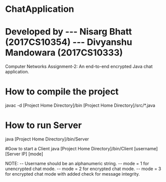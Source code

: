 # ChatApplication
# Developed by --- Nisarg Bhatt (2017CS10354) --- Divyanshu Mandowara (2017CS10333)
Computer Networks Assignment-2: An end-to-end encrypted Java chat application.

# How to compile the project
javac -d [Project Home Directory]/bin [Project Home Directory]/src/*.java

# How to run Server
java [Project Home Directory]/bin/Server

#Gow to start a Client
java [Project Home Directory]/bin/Client [username] [Server IP] [mode]

NOTE:
	-- Username should be an alphanumeric string.
	-- mode = 1 for unencrypted chat mode.
	-- mode = 2 for encrypted chat mode.
	-- mode = 3 for encrypted chat mode with added check for message integrity.
